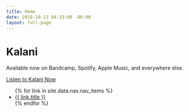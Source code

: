 ```yaml
---
title: Home
date: 2018-10-13 04:33:00 -06:00
layout: full-page
---
```


# Kalani

Available now on Bandcamp, Spotify, Apple Music, and everywhere else. 

<a class="button" href="https://mainsandmonitors.bandcamp.com/album/kalani">Listen to Kalani Now</a>

<nav>
  <ul>
    {% for link in site.data.nav.nav_items %}
      <li><a href="{{ link.url }}">{{ link.title }}</a></li>
    {% endfor %}
  </ul>
</nav>
